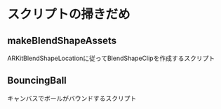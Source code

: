 # スクリプトの掃きだめ

## makeBlendShapeAssets
ARKitBlendShapeLocationに従ってBlendShapeClipを作成するスクリプト

## BouncingBall
キャンバスでボールがバウンドするスクリプト
